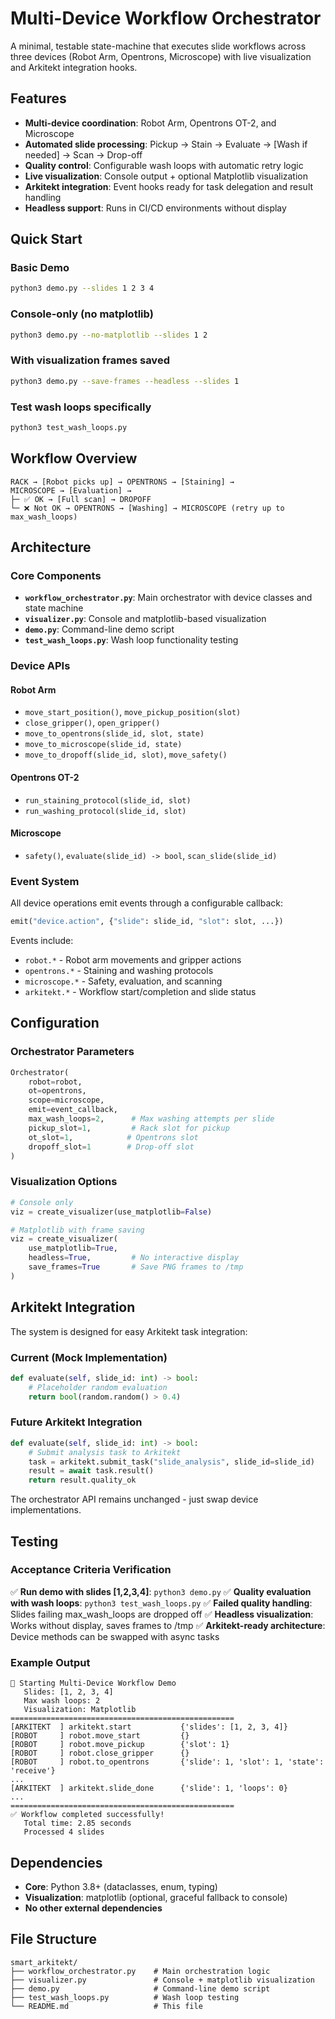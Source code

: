# Multi-Device Workflow Orchestrator

A minimal, testable state-machine that executes slide workflows across three devices (Robot Arm, Opentrons, Microscope) with live visualization and Arkitekt integration hooks.

## Features

- **Multi-device coordination**: Robot Arm, Opentrons OT-2, and Microscope
- **Automated slide processing**: Pickup → Stain → Evaluate → [Wash if needed] → Scan → Drop-off
- **Quality control**: Configurable wash loops with automatic retry logic
- **Live visualization**: Console output + optional Matplotlib visualization
- **Arkitekt integration**: Event hooks ready for task delegation and result handling
- **Headless support**: Runs in CI/CD environments without display

## Quick Start

### Basic Demo
```bash
python3 demo.py --slides 1 2 3 4
```

### Console-only (no matplotlib)
```bash
python3 demo.py --no-matplotlib --slides 1 2
```

### With visualization frames saved
```bash
python3 demo.py --save-frames --headless --slides 1
```

### Test wash loops specifically
```bash
python3 test_wash_loops.py
```

## Workflow Overview

```
RACK → [Robot picks up] → OPENTRONS → [Staining] → 
MICROSCOPE → [Evaluation] → 
├─ ✅ OK → [Full scan] → DROPOFF
└─ ❌ Not OK → OPENTRONS → [Washing] → MICROSCOPE (retry up to max_wash_loops)
```

## Architecture

### Core Components

- **`workflow_orchestrator.py`**: Main orchestrator with device classes and state machine
- **`visualizer.py`**: Console and matplotlib-based visualization 
- **`demo.py`**: Command-line demo script
- **`test_wash_loops.py`**: Wash loop functionality testing

### Device APIs

#### Robot Arm
- `move_start_position()`, `move_pickup_position(slot)` 
- `close_gripper()`, `open_gripper()`
- `move_to_opentrons(slide_id, slot, state)`
- `move_to_microscope(slide_id, state)`
- `move_to_dropoff(slide_id, slot)`, `move_safety()`

#### Opentrons OT-2
- `run_staining_protocol(slide_id, slot)`
- `run_washing_protocol(slide_id, slot)`

#### Microscope  
- `safety()`, `evaluate(slide_id) -> bool`, `scan_slide(slide_id)`

### Event System

All device operations emit events through a configurable callback:
```python
emit("device.action", {"slide": slide_id, "slot": slot, ...})
```

Events include:
- `robot.*` - Robot arm movements and gripper actions
- `opentrons.*` - Staining and washing protocols  
- `microscope.*` - Safety, evaluation, and scanning
- `arkitekt.*` - Workflow start/completion and slide status

## Configuration

### Orchestrator Parameters
```python
Orchestrator(
    robot=robot,
    ot=opentrons, 
    scope=microscope,
    emit=event_callback,
    max_wash_loops=2,      # Max washing attempts per slide
    pickup_slot=1,         # Rack slot for pickup
    ot_slot=1,            # Opentrons slot
    dropoff_slot=1        # Drop-off slot
)
```

### Visualization Options
```python
# Console only
viz = create_visualizer(use_matplotlib=False)

# Matplotlib with frame saving
viz = create_visualizer(
    use_matplotlib=True,
    headless=True,         # No interactive display
    save_frames=True       # Save PNG frames to /tmp
)
```

## Arkitekt Integration

The system is designed for easy Arkitekt task integration:

### Current (Mock Implementation)
```python
def evaluate(self, slide_id: int) -> bool:
    # Placeholder random evaluation
    return bool(random.random() > 0.4)
```

### Future Arkitekt Integration
```python
def evaluate(self, slide_id: int) -> bool:
    # Submit analysis task to Arkitekt
    task = arkitekt.submit_task("slide_analysis", slide_id=slide_id)
    result = await task.result()
    return result.quality_ok
```

The orchestrator API remains unchanged - just swap device implementations.

## Testing

### Acceptance Criteria Verification

✅ **Run demo with slides [1,2,3,4]**: `python3 demo.py`
✅ **Quality evaluation with wash loops**: `python3 test_wash_loops.py`
✅ **Failed quality handling**: Slides failing max_wash_loops are dropped off
✅ **Headless visualization**: Works without display, saves frames to /tmp
✅ **Arkitekt-ready architecture**: Device methods can be swapped with async tasks

### Example Output
```
🔬 Starting Multi-Device Workflow Demo
   Slides: [1, 2, 3, 4]
   Max wash loops: 2
   Visualization: Matplotlib
==================================================
[ARKITEKT  ] arkitekt.start           {'slides': [1, 2, 3, 4]}
[ROBOT     ] robot.move_start         {}
[ROBOT     ] robot.move_pickup        {'slot': 1}
[ROBOT     ] robot.close_gripper      {}
[ROBOT     ] robot.to_opentrons       {'slide': 1, 'slot': 1, 'state': 'receive'}
...
[ARKITEKT  ] arkitekt.slide_done      {'slide': 1, 'loops': 0}
...
==================================================
✅ Workflow completed successfully!
   Total time: 2.85 seconds
   Processed 4 slides
```

## Dependencies

- **Core**: Python 3.8+ (dataclasses, enum, typing)
- **Visualization**: matplotlib (optional, graceful fallback to console)
- **No other external dependencies**

## File Structure

```
smart_arkitekt/
├── workflow_orchestrator.py    # Main orchestration logic
├── visualizer.py               # Console + matplotlib visualization  
├── demo.py                     # Command-line demo script
├── test_wash_loops.py          # Wash loop testing
└── README.md                   # This file
```